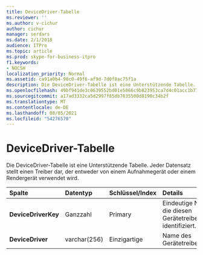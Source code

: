 ```yaml
---
title: DeviceDriver-Tabelle
ms.reviewer: ''
ms.author: v-cichur
author: cichur
manager: serdars
ms.date: 2/1/2018
audience: ITPro
ms.topic: article
ms.prod: skype-for-business-itpro
f1.keywords:
- NOCSH
localization_priority: Normal
ms.assetid: ca91a0b4-98c0-49f6-af9d-7d0f8ac75f1a
description: Die DeviceDriver-Tabelle ist eine Unterstützende Tabelle. Jeder Datensatz stellt einen Treiber dar, der entweder von einem Aufnahmegerät oder einem Rendergerät verwendet wird.
ms.openlocfilehash: 49bf941de3c0639552bd01e5066c9b823953ca7d4c01acc1b77a973045d89985
ms.sourcegitcommit: a17ad3332ca5d2997f85db7835500d8190c34b2f
ms.translationtype: MT
ms.contentlocale: de-DE
ms.lasthandoff: 08/05/2021
ms.locfileid: "54276570"
---
```

# <a name="devicedriver-table"></a>DeviceDriver-Tabelle
 
Die DeviceDriver-Tabelle ist eine Unterstützende Tabelle. Jeder Datensatz stellt einen Treiber dar, der entweder von einem Aufnahmegerät oder einem Rendergerät verwendet wird.
  
|**Spalte**|**Datentyp**|**Schlüssel/Index**|**Details**|
|:-----|:-----|:-----|:-----|
|**DeviceDriverKey** <br/> |Ganzzahl  <br/> |Primary  <br/> |Eindeutige Nummer, die diesen Gerätetreiberdatensatz identifiziert.  <br/> |
|**DeviceDriver** <br/> |varchar(256)  <br/> |Einzigartige  <br/> |Name des Gerätetreibers.  <br/> |
   

